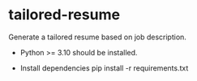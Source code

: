 # tailored-resume
Generate a tailored resume based on job description.

* Python >= 3.10 should be installed.

* Install dependencies
pip install -r requirements.txt
